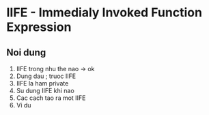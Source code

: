 # IIFE - Immedialy Invoked Function Expression

## Noi dung
1. IIFE trong nhu the nao -> ok
2. Dung dau ; truoc IIFE
3. IIFE la ham private
4. Su dung IIFE khi nao
5. Cac cach tao ra mot IIFE
6. Vi du